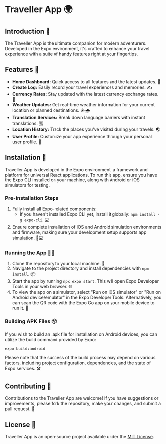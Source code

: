 
# Traveller App 🌍

## Introduction 📖

The Traveller App is the ultimate companion for modern adventurers. Developed in the Expo environment, it's crafted to enhance your travel experience with a suite of handy features right at your fingertips.

## Features 🚀

- **Home Dashboard:** Quick access to all features and the latest updates. 🏡
- **Create Log:** Easily record your travel experiences and memories. ✍️
- **Currency Rates:** Stay updated with the latest currency exchange rates. 💱
- **Weather Updates:** Get real-time weather information for your current location or planned destinations. ☀️🌧️
- **Translation Services:** Break down language barriers with instant translations. 🈯️
- **Location History:** Track the places you've visited during your travels. 🌏
- **User Profile:** Customize your app experience through your personal user profile. 👤

## Installation 🔧

Traveller App is developed in the Expo environment, a framework and platform for universal React applications. To run this app, ensure you have the Expo CLI installed on your machine, along with Android or iOS simulators for testing.

### Pre-installation Steps

1. Fully install all Expo-related components:
   - If you haven't installed Expo CLI yet, install it globally: `npm install -g expo-cli`. 💻
2. Ensure complete installation of iOS and Android simulation environments and firmware, making sure your development setup supports app simulation. 📱💻

### Running the App 🏃‍♂️

1. Clone the repository to your local machine. 🔽
2. Navigate to the project directory and install dependencies with `npm install`. 📦
3. Start the app by running `npx expo start`. This will open Expo Developer Tools in your web browser. 🌐
4. To view the app on a simulator, select "Run on iOS simulator" or "Run on Android device/emulator" in the Expo Developer Tools. Alternatively, you can scan the QR code with the Expo Go app on your mobile device to run it. 📲

### Building APK Files 📦

If you wish to build an .apk file for installation on Android devices, you can utilize the build command provided by Expo:

```bash
expo build:android
```

Please note that the success of the build process may depend on various factors, including project configuration, dependencies, and the state of Expo services. 🛠️

## Contributing 🤝

Contributions to the Traveller App are welcome! If you have suggestions or improvements, please fork the repository, make your changes, and submit a pull request. 🔄

## License 📄

Traveller App is an open-source project available under the [MIT License](LICENSE).
